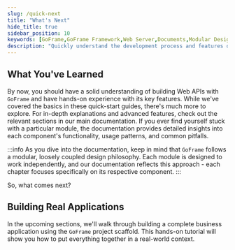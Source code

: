 ```yaml
---
slug: /quick-next
title: "What's Next"
hide_title: true
sidebar_position: 10
keywords: [GoFrame,GoFrame Framework,Web Server,Documents,Modular Design,Low Coupling,Video Tutorial,Project Scaffold,Business Project,Development Process]
description: "Quickly understand the development process and features of the Web Server API by viewing the Documents sections to resolve any doubts. GoFrame is a low-coupling, modular design framework with independent module designs, and independently written documentation. The community provides introductory video tutorials, and later a complete business project will be developed using the GoFrame framework project scaffold."
---
```


## What You've Learned
By now, you should have a solid understanding of building Web APIs with `GoFrame` and have hands-on experience with its key features. While we've covered the basics in these quick-start guides, there's much more to explore. For in-depth explanations and advanced features, check out the relevant sections in our main documentation. If you ever find yourself stuck with a particular module, the documentation provides detailed insights into each component's functionality, usage patterns, and common pitfalls.

:::info
As you dive into the documentation, keep in mind that `GoFrame` follows a modular, loosely coupled design philosophy. Each module is designed to work independently, and our documentation reflects this approach - each chapter focuses specifically on its respective component.
:::

So, what comes next?

## Building Real Applications

In the upcoming sections, we'll walk through building a complete business application using the `GoFrame` project scaffold. This hands-on tutorial will show you how to put everything together in a real-world context.